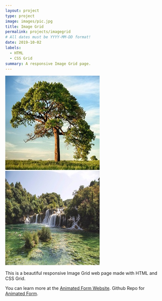 ```yaml
---
layout: project
type: project
image: images/pic.jpg
title: Image Grid
permalink: projects/imagegrid
# All dates must be YYYY-MM-DD format!
date: 2019-10-02
labels:
  - HTML
  - CSS Grid
summary: A responsive Image Grid page.
---
```


<div class="ui small rounded images">
  <img class="ui image" src="../images/pic.jpg">
  <img class="ui image" src="../images/pic1.jpg">
</div>

This is a beautiful responsive Image Grid web page made with HTML and CSS Grid.

You can learn more at the [Animated Form Website](https://pjmantoss.github.io/imageGrid/).
Github Repo for [Animated Form](https://github.com/PJMantoss/imageGrid).
